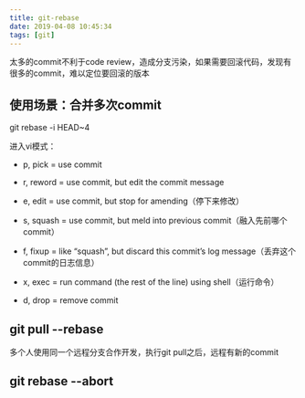 ```yaml
---
title: git-rebase
date: 2019-04-08 10:45:34
tags: [git]
---
```


太多的commit不利于code review，造成分支污染，如果需要回滚代码，发现有很多的commit，难以定位要回滚的版本

## 使用场景：合并多次commit

git rebase -i HEAD~4

进入vi模式：

- p, pick = use commit

- r, reword = use commit, but edit the commit message

- e, edit = use commit, but stop for amending（停下来修改）

- s, squash = use commit, but meld into previous commit（融入先前哪个commit）

- f, fixup = like “squash”, but discard this commit’s log message（丢弃这个commit的日志信息）

- x, exec = run command (the rest of the line) using shell（运行命令）

- d, drop = remove commit

## git pull --rebase

多个人使用同一个远程分支合作开发，执行git pull之后，远程有新的commit

## git rebase --abort
